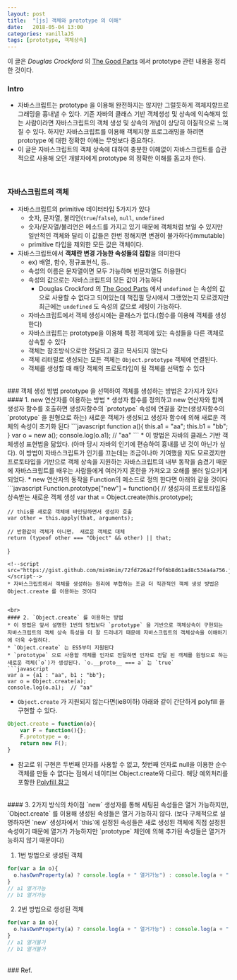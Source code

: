 ```yaml
---
layout: post
title:  "[js] 객체와 prototype 의 이해"
date:   2018-05-04 13:00
categories: vanillaJS
tags: [prototype, 객체상속]
---
```

이 글은 _Douglas Crockford_ 의 [The Good Parts][1] 에서 prototype 관련 내용을 정리한 것이다.

### Intro
* 자바스크립트는 prototype 을 이용해 완전하지는 않지만 그럴듯하게 객체지향프로그래밍을 흉내낼 수 있다. 기존 자바의 클래스 기반 객체생성 및 상속에 익숙해져 있는 사람이라면 자바스크립트의 객체 생성 및 상속의 개념이 상당히 이질적으로 느껴질 수 있다. 하지만 자바스크립트를 이용해 객체지향 프로그래밍을 하려면 prototype 에 대한 정확한 이해는 무엇보다 중요하다.
* 이 글은 자바스크립트의 객체 상속에 대하여 충분한 이해없이 자바스크립트를 습관적으로 사용해 오던 개발자에게 prototype 의 정확한 이해를 돕고자 한다.

<br/>

### 자바스크립트의 객체
* 자바스크립트의 primitive 데이터타입 5가지가 있다
  * 숫자, 문자열, 불리언(`true`/`false`), `null`, `undefined`
  * 숫자/문자열/불리언은 메소드를 가지고 있기 때문에 객체처럼 보일 수 있지만 일반적인 객체와 달리 이 값들은 한번 정해지면 변경이 불가하다(immutable)
  * primitive 타입을 제외한 모든 값은 객체이다.
* 자바스크립트에서 **객체란 변경 가능한 속성들의 집합**을 의미한다
  * ex) 배열, 함수, 정규표현식, 등..
  * 속성의 이름은 문자열이면 모두 가능하며 빈문자열도 허용한다
  * 속성의 값으로는 자바스크립트의 모든 값이 가능하다
    * Douglas Crockford 의 [The Good Parts][1] 에서 `undefined` 는 속성의 값으로 사용할 수 없다고 되어있는데 책집필 당시에서 그랬었는지 모르겠지만 최근에는 `undefined` 도 속성의 값으로 세팅이 가능하다.
  * 자바스크립트에서 객체 생성시에는 클래스가 없다.(함수를 이용해 객체를 생성한다)
  * 자바스크립트는 prototype을 이용해 특정 객체에 있는 속성들을 다른 객체로 상속할 수 있다
  * 객체는 참조방식으로만 전달되고 결코 복사되지 않는다
  * 객체 리터럴로 생성되는 모든 객체는 `Object.prototype` 객체에 연결된다.
  * 객체를 생성할 때 해당 객체의 프로토타입이 될 객체를 선택할 수 있다


<br>
### 객체 생성 방법
prototype 을 선택하여 객체를 생성하는 방법은 2가지가 있다
#### 1. new 연산자를 이용하는 방법
* 생성자 함수를 정의하고 new 연산자와 함께 생성자 함수를 호출하면 생성자함수의 `prototype` 속성에 연결을 갖는(생성자함수의 `prototype` 을 원형으로 하는) 새로운 객체가 생성되고 생성자 함수에 의해 새로운 객체의 속성이 초기화 된다
```javascript
function a(){
    this.a1 = "aa";
    this.b1 = "bb";
}
var o = new a();
console.log(o.a1);  // "aa"
```
* 이 방법은 자바의 클래스 기반 객체생성 표현법을 닮았다. (아마 당시 자바의 인기에 편승하여 흉내를 낸 것이 아닌가 싶다). 이 방법이 자바스크립트가 인기를 끄는데는 조금이나마 기여했을 지도 모르겠지만 프로토타입을 기반으로 객체 상속을 지원하는 자바스크립트의 내부 동작을 숨겼기 때문에 자바스크립트를 배우는 사람들에게 여러가지 혼란을 가져오고 오해를 불러 일으키게 되었다.
* new 연산자의 동작을 Function의 메소드로 정의 한다면 아래와 같을 것이다
```javascript
Function.prototype["new"] = function(){
    // 생성자의 프로토타입올 상속받는 새로운 객체 생성
    var that = Object.create(this.prototype); 

    // this를 새로운 객체애 바인딩하면서 생성자 호출
    var other = this.apply(that, arguments);

    // 반환값이 객체가 아니면， 새로운 객체로 대체
    return (typeof other === "Object" && other) || that;
}
```
<!--script src="https://gist.github.com/min9nim/72fd726a2ff9f6b8d61ad8c534a4a756.js"></script-->
* 자바스크립트에서 객체를 생성하는 원리에 부합하는 조금 더 직관적인 객체 생성 방법은 Object.create 를 이용하는 것이다
  

<br>
#### 2. `Object.create` 를 이용하는 방법
* 이 방법은 앞서 설명한 1번의 방법보다 `prototype` 을 기반으로 객체상속이 구현되는 자바스크립트의 객체 상속 특성을 더 잘 드러내기 때문에 자바스크립트의 객체상속을 이해하기에 더욱 수월하다.
* `Object.create` 는 ES5부터 지원된다
* `prototype` 으로 사용할 객체를 인자로 전달하면 인자로 전달 된 객체를 원형으로 하는 새로운 객체(`o`)가 생성된다. `o.__proto__ === a` 는 `true`
```javascript
var a = {a1 : "aa", b1 : "bb"};
var o = Object.create(a);
console.log(o.a1);  // "aa"
```
<!--script src="https://gist.github.com/min9nim/5cf5cd11463c79bc3de2f9039c8b2e76.js"></script-->
* `Object.create` 가 지원되지 않는다면(ie8이하) 아래와 같이 간단하게 polyfill 을 구현할 수 있다.
```javascript
Object.create = function(o){
    var F = function(){};
    F.prototype = o;
    return new F();
}
```
<!--script src="https://gist.github.com/min9nim/02f40a241014c6f13e0337cac84cb9f0.js"></script-->
* 참고로 위 구현은 두번째 인자를 사용할 수 없고, 첫번째 인자로 null을 이용한 순수객체를 만들 수 없다는 점에서 네이티브 Object.create와 다르다. 해당 예외처리를 포함한 [Polyfill 참고][2]

<br>
#### 3. 2가지 방식의 차이점
`new` 생성자를 통해 세팅된 속성들은 열거 가능하지만, `Object.create` 를 이용해 생성된 속성들은 열거 가능하지 않다. (보다 구체적으로 설명하자면 `new` 생성자에서 `this`에 설정된 속성들은 새로 생성된 객체에 직접 설정된 속성이기 때문에 열거가 가능하지만 `prototype` 체인에 의해 추가된 속성들은 열거가능하지 않기 때문이다)

1. 1번 방법으로 생성된 객체
```javascript
for(var a in o){
  o.hasOwnProperty(a) ? console.log(a + " 열거가능") : console.log(a + " 열거불가");
}
// a1 열거가능
// b1 열거가능
```  
  <!--script src="https://gist.github.com/min9nim/a6ab5bd9563bca5dd35671f64b67a258.js"></script-->
2. 2번 방법으로 생성된 객체
```javascript
for(var a in o){
  o.hasOwnProperty(a) ? console.log(a + " 열거가능") : console.log(a + " 열거불가");
}
// a1 열거불가
// b1 열거불가
```
<!--script src="https://gist.github.com/min9nim/6eb131fd72ec002edfa075e7e2154aea.js"></script-->


<br>
### Ref.
<https://7chan.org/pr/src/OReilly_JavaScript_The_Good_Parts_May_2008.pdf>
<https://developer.mozilla.org/ko/docs/Web/JavaScript/Reference/Global_Objects/Object/create>



[1]: https://7chan.org/pr/src/OReilly_JavaScript_The_Good_Parts_May_2008.pdf
[2]: https://developer.mozilla.org/en-US/docs/Web/JavaScript/Reference/Global_Objects/Object/create#Polyfill
